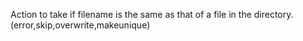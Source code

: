 Action to take if filename is the same as that of a file in the directory. (error,skip,overwrite,makeunique)
